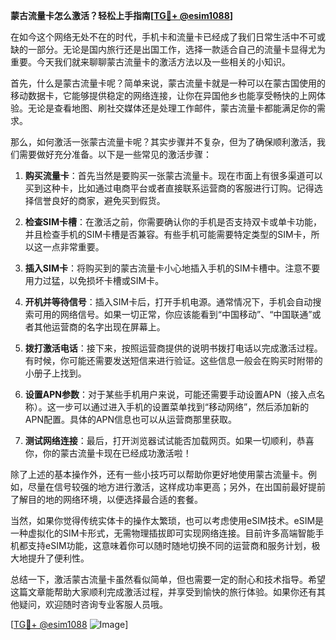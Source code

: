 **蒙古流量卡怎么激活？轻松上手指南[[TG💪+ @esim1088](https://t.me/s/esim1088)]**

在如今这个网络无处不在的时代，手机卡和流量卡已经成了我们日常生活中不可或缺的一部分。无论是国内旅行还是出国工作，选择一款适合自己的流量卡显得尤为重要。今天我们就来聊聊蒙古流量卡的激活方法以及一些相关的小知识。

首先，什么是蒙古流量卡呢？简单来说，蒙古流量卡就是一种可以在蒙古国使用的移动数据卡，它能够提供稳定的网络连接，让你在异国他乡也能享受畅快的上网体验。无论是查看地图、刷社交媒体还是处理工作邮件，蒙古流量卡都能满足你的需求。

那么，如何激活一张蒙古流量卡呢？其实步骤并不复杂，但为了确保顺利激活，我们需要做好充分准备。以下是一些常见的激活步骤：

1. **购买流量卡**：首先当然是要购买一张蒙古流量卡。现在市面上有很多渠道可以买到这种卡，比如通过电商平台或者直接联系运营商的客服进行订购。记得选择信誉良好的商家，避免买到假货。

2. **检查SIM卡槽**：在激活之前，你需要确认你的手机是否支持双卡或单卡功能，并且检查手机的SIM卡槽是否兼容。有些手机可能需要特定类型的SIM卡，所以这一点非常重要。

3. **插入SIM卡**：将购买到的蒙古流量卡小心地插入手机的SIM卡槽中。注意不要用力过猛，以免损坏卡槽或SIM卡。

4. **开机并等待信号**：插入SIM卡后，打开手机电源。通常情况下，手机会自动搜索可用的网络信号。如果一切正常，你应该能看到“中国移动”、“中国联通”或者其他运营商的名字出现在屏幕上。

5. **拨打激活电话**：接下来，按照运营商提供的说明书拨打电话以完成激活过程。有时候，你可能还需要发送短信来进行验证。这些信息一般会在购买时附带的小册子上找到。

6. **设置APN参数**：对于某些手机用户来说，可能还需要手动设置APN（接入点名称）。这一步可以通过进入手机的设置菜单找到“移动网络”，然后添加新的APN配置。具体的APN信息也可以从运营商那里获取。

7. **测试网络连接**：最后，打开浏览器试试能否加载网页。如果一切顺利，恭喜你，你的蒙古流量卡现在已经成功激活啦！

除了上述的基本操作外，还有一些小技巧可以帮助你更好地使用蒙古流量卡。例如，尽量在信号较强的地方进行激活，这样成功率更高；另外，在出国前最好提前了解目的地的网络环境，以便选择最合适的套餐。

当然，如果你觉得传统实体卡的操作太繁琐，也可以考虑使用eSIM技术。eSIM是一种虚拟化的SIM卡形式，无需物理插拔即可实现网络连接。目前许多高端智能手机都支持eSIM功能，这意味着你可以随时随地切换不同的运营商和服务计划，极大地提升了便利性。

总结一下，激活蒙古流量卡虽然看似简单，但也需要一定的耐心和技术指导。希望这篇文章能帮助大家顺利完成激活过程，并享受到愉快的旅行体验。如果你还有其他疑问，欢迎随时咨询专业客服人员哦。

[[TG💪+ @esim1088](https://t.me/s/esim1088) ![Image](https://i.postimg.cc/4NQfJmqS/Snipaste-2025-05-13-00-14-12.png)]